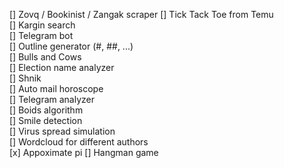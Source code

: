 [] Zovq / Bookinist / Zangak scraper
[] Tick Tack Toe from Temu  
[] Kargin search  
[] Telegram bot  
[] Outline generator (#, ##, ...)  
[] Bulls and Cows  
[] Election name analyzer  
[] Shnik  
[] Auto mail horoscope  
[] Telegram analyzer  
[] Boids algorithm  
[] Smile detection  
[] Virus spread simulation  
[] Wordcloud for different authors  
[x] Appoximate pi 
[] Hangman game